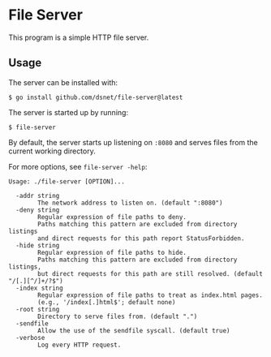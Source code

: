 # File Server

This program is a simple HTTP file server.

## Usage

The server can be installed with:
```
$ go install github.com/dsnet/file-server@latest
```

The server is started up by running:
```
$ file-server
```

By default, the server starts up listening on `:8080` and
serves files from the current working directory.

For more options, see `file-server -help`:
```
Usage: ./file-server [OPTION]...

  -addr string
    	The network address to listen on. (default ":8080")
  -deny string
    	Regular expression of file paths to deny.
    	Paths matching this pattern are excluded from directory listings
    	and direct requests for this path report StatusForbidden.
  -hide string
    	Regular expression of file paths to hide.
    	Paths matching this pattern are excluded from directory listings,
    	but direct requests for this path are still resolved. (default "/[.][^/]+/?$")
  -index string
    	Regular expression of file paths to treat as index.html pages.
    	(e.g., '/index[.]html$'; default none)
  -root string
    	Directory to serve files from. (default ".")
  -sendfile
    	Allow the use of the sendfile syscall. (default true)
  -verbose
    	Log every HTTP request.
```
